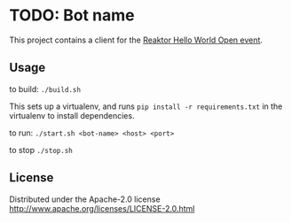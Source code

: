 # TODO: Bot name

This project contains a client for the [Reaktor Hello World Open event](http://helloworldopen.fi/).

## Usage

to build:
`./build.sh`

This sets up a virtualenv, and runs `pip install -r requirements.txt` in the virtualenv
to install dependencies.

to run:
`./start.sh <bot-name> <host> <port>`

to stop
`./stop.sh`

## License

Distributed under the Apache-2.0 license http://www.apache.org/licenses/LICENSE-2.0.html

